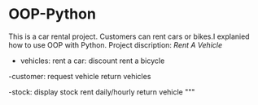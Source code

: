 # OOP-Python
This is a car rental project.  Customers can rent cars or bikes.I explanied  how to use OOP with Python.
Project discription:
*Rent A Vehicle*

- vehicles:
 rent a car:
 discount
 rent a bicycle

-customer:
request vehicle
return vehicles

-stock:
display stock
rent daily/hourly
return vehicle
"""
